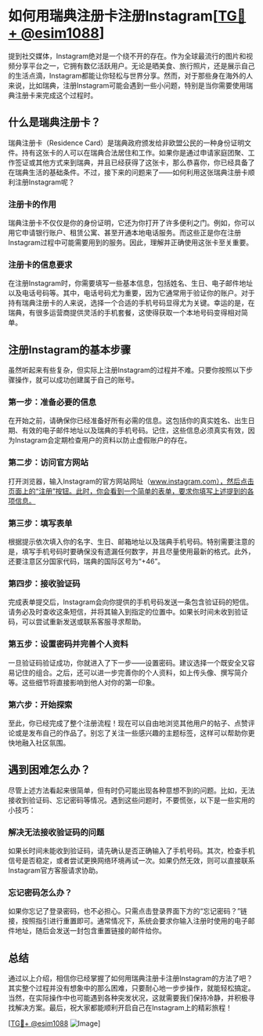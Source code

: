 # 如何用瑞典注册卡注册Instagram[[TG💪+ @esim1088](https://t.me/s/esim1088)]

提到社交媒体，Instagram绝对是一个绕不开的存在。作为全球最流行的图片和视频分享平台之一，它拥有数亿活跃用户。无论是晒美食、旅行照片，还是展示自己的生活点滴，Instagram都能让你轻松与世界分享。然而，对于那些身在海外的人来说，比如瑞典，注册Instagram可能会遇到一些小问题，特别是当你需要使用瑞典注册卡来完成这个过程时。

## 什么是瑞典注册卡？

瑞典注册卡（Residence Card）是瑞典政府颁发给非欧盟公民的一种身份证明文件。持有这张卡的人可以在瑞典合法居住和工作。如果你是通过申请家庭团聚、工作签证或其他方式来到瑞典，并且已经获得了这张卡，那么恭喜你，你已经具备了在瑞典生活的基础条件。不过，接下来的问题来了——如何利用这张瑞典注册卡顺利注册Instagram呢？

### 注册卡的作用

瑞典注册卡不仅仅是你的身份证明，它还为你打开了许多便利之门。例如，你可以用它申请银行账户、租赁公寓、甚至开通本地电话服务。而这些正是你在注册Instagram过程中可能需要用到的服务。因此，理解并正确使用这张卡至关重要。

### 注册卡的信息要求

在注册Instagram时，你需要填写一些基本信息，包括姓名、生日、电子邮件地址以及电话号码等。其中，电话号码尤为重要，因为它通常用于验证你的账户。对于持有瑞典注册卡的人来说，选择一个合适的手机号码显得尤为关键。幸运的是，在瑞典，有很多运营商提供灵活的手机套餐，这使得获取一个本地号码变得相对简单。

## 注册Instagram的基本步骤

虽然听起来有些复杂，但实际上注册Instagram的过程并不难。只要你按照以下步骤操作，就可以成功创建属于自己的账号。

### 第一步：准备必要的信息

在开始之前，请确保你已经准备好所有必需的信息。这包括你的真实姓名、出生日期、有效的电子邮件地址以及瑞典的手机号码。记住，这些信息必须真实有效，因为Instagram会定期检查用户的资料以防止虚假账户的存在。

### 第二步：访问官方网站

打开浏览器，输入Instagram的官方网站网址（www.instagram.com），然后点击页面上的“注册”按钮。此时，你会看到一个简单的表单，要求你填写上述提到的各项信息。

### 第三步：填写表单

根据提示依次填入你的名字、生日、邮箱地址以及瑞典手机号码。特别需要注意的是，填写手机号码时要确保没有遗漏任何数字，并且尽量使用最新的格式。此外，还要注意区分国家代码，瑞典的国际区号为“+46”。

### 第四步：接收验证码

完成表单提交后，Instagram会向你提供的手机号码发送一条包含验证码的短信。请务必及时查收这条短信，并将其输入到指定的位置中。如果长时间未收到验证码，可以尝试重新发送或联系客服寻求帮助。

### 第五步：设置密码并完善个人资料

一旦验证码验证成功，你就进入了下一步——设置密码。建议选择一个既安全又容易记住的组合。之后，还可以进一步完善你的个人资料，如上传头像、撰写简介等。这些细节将直接影响到他人对你的第一印象。

### 第六步：开始探索

至此，你已经完成了整个注册流程！现在可以自由地浏览其他用户的帖子、点赞评论或是发布自己的作品了。别忘了关注一些感兴趣的主题标签，这样可以帮助你更快地融入社区氛围。

## 遇到困难怎么办？

尽管上述方法看起来很简单，但有时仍可能出现各种意想不到的问题。比如，无法接收到验证码、忘记密码等情况。遇到这些问题时，不要慌张，以下是一些实用的小技巧：

### 解决无法接收验证码的问题

如果长时间未能收到验证码，请先确认是否正确输入了手机号码。其次，检查手机信号是否稳定，或者尝试更换网络环境再试一次。如果仍然无效，则可以直接联系Instagram官方客服请求协助。

### 忘记密码怎么办？

如果你忘记了登录密码，也不必担心。只需点击登录界面下方的“忘记密码？”链接，按照指引进行重置即可。通常情况下，系统会要求你输入注册时使用的电子邮件地址，随后会发送一封包含重置链接的邮件给你。

## 总结

通过以上介绍，相信你已经掌握了如何用瑞典注册卡注册Instagram的方法了吧？其实整个过程并没有想象中的那么困难，只要耐心地一步步操作，就能轻松搞定。当然，在实际操作中也可能遇到各种突发状况，这就需要我们保持冷静，并积极寻找解决方案。最后，祝大家都能顺利开启自己在Instagram上的精彩旅程！

[[TG💪+ @esim1088](https://t.me/s/esim1088) ![Image](https://i.postimg.cc/4NQfJmqS/Snipaste-2025-05-13-00-14-12.png)]